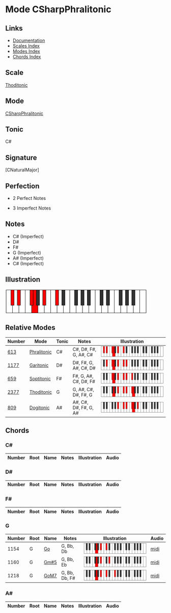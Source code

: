 # Mode CSharpPhralitonic

## Links

- [Documentation](index.md)
- [Scales Index](Scales.md)
- [Modes Index](Modes.md)
- [Chords Index](Chords.md)

## Scale

[Thoditonic](ScaleThoditonic.md)

## Mode

[CSharpPhralitonic](ModeCSharpPhralitonic.md)

## Tonic

C#

## Signature

[CNaturalMajor]

## Perfection

 - 2 Perfect Notes

 - 3 Imperfect Notes

## Notes

- C# (Imperfect)
- D#
- F#
- G (Imperfect)
- A# (Imperfect)
- C# (Imperfect)

## Illustration

![CSharpPhralitonic](ModeCSharpPhralitonic.png)

## Relative Modes

| Number | Mode | Tonic | Notes | Illustration |
|--------|------|-------|-------|--------------|
| [613](https://ianring.com/musictheory/scales/613) | [Phralitonic](ModePhralitonic.md) | C# | C#, D#, F#, G, A#, C# | ![CSharpPhralitonic](ModeCSharpPhralitonic.png) |
| [1177](https://ianring.com/musictheory/scales/1177) | [Garitonic](ModeGaritonic.md) | D# | D#, F#, G, A#, C#, D# | ![DSharpGaritonic](ModeDSharpGaritonic.png) |
| [659](https://ianring.com/musictheory/scales/659) | [Soptitonic](ModeSoptitonic.md) | F# | F#, G, A#, C#, D#, F# | ![FSharpSoptitonic](ModeFSharpSoptitonic.png) |
| [2377](https://ianring.com/musictheory/scales/2377) | [Thoditonic](ModeThoditonic.md) | G | G, A#, C#, D#, F#, G | ![GNaturalThoditonic](ModeGNaturalThoditonic.png) |
| [809](https://ianring.com/musictheory/scales/809) | [Dogitonic](ModeDogitonic.md) | A# | A#, C#, D#, F#, G, A# | ![ASharpDogitonic](ModeASharpDogitonic.png) |

## Chords

### C#

| Number | Root | Name | Notes | Illustration | Audio |
|--------|------|------|-------|--------------|-------|

### D#

| Number | Root | Name | Notes | Illustration | Audio |
|--------|------|------|-------|--------------|-------|

### F#

| Number | Root | Name | Notes | Illustration | Audio |
|--------|------|------|-------|--------------|-------|

### G

| Number | Root | Name | Notes | Illustration | Audio |
|--------|------|------|-------|--------------|-------|
| 1154 | G | [Go](ChordGNaturalDiminished.md) | G, Bb, Db | ![Go](ChordGNaturalDiminishedRootPosition.png) | [midi](ChordGNaturalDiminishedRootPosition.mid) |
| 1160 | G | [Gm#5](ChordGNaturalMinorSharpFifth.md) | G, Bb, Eb | ![Gm#5](ChordGNaturalMinorSharpFifthRootPosition.png) | [midi](ChordGNaturalMinorSharpFifthRootPosition.mid) |
| 1218 | G | [GoM7](ChordGNaturalDiminishedMajorSeventh.md) | G, Bb, Db, F# | ![GoM7](ChordGNaturalDiminishedMajorSeventhRootPosition.png) | [midi](ChordGNaturalDiminishedMajorSeventhRootPosition.mid) |

### A#

| Number | Root | Name | Notes | Illustration | Audio |
|--------|------|------|-------|--------------|-------|

